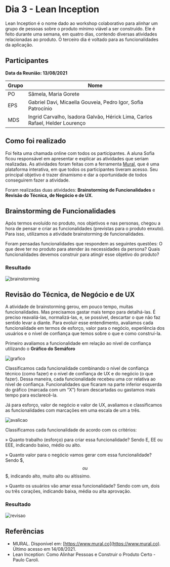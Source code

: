 # Dia 3 - Lean Inception 

Lean Inception é o nome dado ao workshop colaborativo para alinhar um grupo de pessoas sobre o produto mínimo viável a ser construído. Ele é feito durante uma semana, em quatro dias, contendo diversas atividades relacionadas ao produto. O terceiro dia é voltado para as funcionalidades da aplicação.

## Participantes
**Data da Reunião: 13/08/2021**

| Grupo | Nome |
|-------|------|
| PO | Sâmela, Maria Gorete |
| EPS | Gabriel Davi, Micaella Gouveia, Pedro Igor, Sofia Patrocínio |
| MDS | Ingrid Carvalho, Isadora Galvão, Hérick Lima, Carlos Rafael, Helder Lourenço|


## Como foi realizado
Foi feita uma chamada online com todos os participantes. A aluna Sofia ficou responsável em apresentar e explicar as atividades que seriam realizadas. As atividades foram feitas com a ferramenta [Mural](https://www.mural.co), que é uma plataforma interativa, em que todos os participantes tiveram acesso. Seu principal objetivo é trazer dinamismo e dar a oportunidade de todos conseguirem fazer a atividade.

Foram realizadas duas atividades: **Brainstorming de Funcionalidades** e **Revisão do Técnica, de Negócio e de UX**.

## Brainstorming de Funcionalidades
Após termos evoluído no produto, nos objetivos e nas personas, chegou a hora de pensar e criar as funcionalidades (previstas para o produto enxuto). Para isso, utilizamos a atividade brainstorming de funcionalidades.

Foram pensadas funcionalidades que respondem as seguintes questões: O que deve ter no produto para atender às necessidades da persona? Quais funcionalidades devemos construir para atingir esse objetivo do produto?

### **Resultado**
![brainstorming](../../img/lean/dia3/brainstorming-funcionalidades.png)

## Revisão do Técnica, de Negócio e de UX
A atividade de brainstorming gerou, em pouco tempo, muitas funcionalidades. Mas precisamos gastar mais tempo para detalhá-las. É preciso reavaliá-las, normalizá-las, e, se possível, descartar o que não faz sentido levar a diante. Para evoluir esse entendimento, avaliamos cada funcionalidade em termos de esforço, valor para o negócio, experiência dos usuários e o nível de confiança que temos sobre o que e como construí-la.

Primeiro avaliamos a funcionalidade em relação ao nível de confiança utilizando o **Gráfico do Semáforo**

![grafico](../../img/lean/dia3/grafico-semaforo.png)

Classificamos cada funcionalidade combinando o nível de confiança técnico (como fazer) e o nível de confiança de UX e do negócio (o que fazer). Dessa maneira, cada funcionalidade recebeu uma cor relativa ao nível de confiança. Funcionalidades que ficaram na parte inferior esquerda do gráfico (marcada com um “X”) foram descartadas ou gastamos mais tempo para esclarecê-la.

Já para esforço, valor de negócio e valor de UX, avaliamos e classificamos as funcionalidades com marcações em uma escala de um a três.

![avalicao](../../img/lean/dia3/avaliacao.png)

Classificamos cada funcionalidade de acordo com os critérios:

» Quanto trabalho (esforço) para criar essa funcionalidade? Sendo E, EE ou EEE, indicando baixo, médio ou alto.

» Quanto valor para o negócio vamos gerar com essa funcionalidade? Sendo $, $$ ou $$$, indicando alto, muito alto ou altíssimo.

» Quanto os usuários vão amar essa funcionalidade? Sendo com um, dois ou três corações, indicando baixa, média ou alta aprovação.


### **Resultado**
![revisao](../../img/lean/dia3/revisao.png)

## Referências
* MURAL. Disponível em: [https://www.mural.co](https://www.mural.co). Último acesso em 14/08/2021.
* Lean Inception: Como Alinhar Pessoas e Construir o Produto Certo - Paulo Caroli.